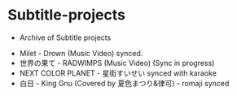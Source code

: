 # Subtitle-projects
* Archive of Subtitle projects
- Milet - Drown (Music Video) synced.
- 世界の果て - RADWIMPS (Music Video) (Sync in progress)
- NEXT COLOR PLANET - 星街すいせい synced with karaoke
- 白日 - King Gnu (Covered by 夏色まつり&律可) - romaji synced
